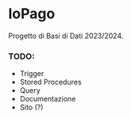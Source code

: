 # IoPago

Progetto di Basi di Dati 2023/2024.

### TODO:
- Trigger
- Stored Procedures
- Query
- Documentazione
- Sito (?)

